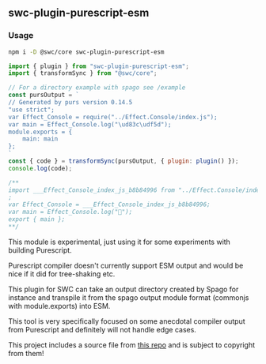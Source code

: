 ## swc-plugin-purescript-esm

### Usage

```bash
npm i -D @swc/core swc-plugin-purescript-esm
```

```js
import { plugin } from "swc-plugin-purescript-esm";
import { transformSync } from "@swc/core";

// For a directory example with spago see /example
const pursOutput = `
// Generated by purs version 0.14.5
"use strict";
var Effect_Console = require("../Effect.Console/index.js");
var main = Effect_Console.log("\ud83c\udf5d");
module.exports = {
    main: main
};
`
const { code } = transformSync(pursOutput, { plugin: plugin() });
console.log(code);

/**
import ___Effect_Console_index_js_b8b84996 from "../Effect.Console/index.js";
;
var Effect_Console = ___Effect_Console_index_js_b8b84996;
var main = Effect_Console.log("🍝");
export { main };
**/
```

This module is experimental, just using it for some experiments
with building Purescript.

Purescript compiler doesn't currently support ESM output and
would be nice if it did for tree-shaking etc.

This plugin for SWC can take an output directory created by
Spago for instance and transpile it from the spago output
module format (commonjs with module.exports) into ESM.

This tool is very specifically focused on some anecdotal compiler
output from Purescript and definitely will not handle edge cases.

This project includes a source file from
[this repo](https://github.com/mohdovais/swc-plugin-cjs-to-esm/blob/main/plugin/visitor-cjs.js) and is subject to copyright from them!
